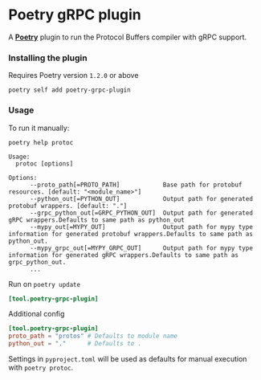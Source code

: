 # Poetry gRPC plugin

A [**Poetry**](https://python-poetry.org/) plugin to run the Protocol Buffers compiler with gRPC support.

### Installing the plugin

Requires Poetry version `1.2.0` or above

```shell
poetry self add poetry-grpc-plugin
```

### Usage

To run it manually:

```console
poetry help protoc

Usage:
  protoc [options]

Options:
      --proto_path[=PROTO_PATH]            Base path for protobuf resources. [default: "<module_name>"]
      --python_out[=PYTHON_OUT]            Output path for generated protobuf wrappers. [default: "."]
      --grpc_python_out[=GRPC_PYTHON_OUT]  Output path for generated gRPC wrappers.Defaults to same path as python_out
      --mypy_out[=MYPY_OUT]                Output path for mypy type information for generated protobuf wrappers.Defaults to same path as python_out.
      --mypy_grpc_out[=MYPY_GRPC_OUT]      Output path for mypy type information for generated gRPC wrappers.Defaults to same path as grpc_python_out.
      ...
```

Run on `poetry update`

```toml
[tool.poetry-grpc-plugin]
```

Additional config

```toml
[tool.poetry-grpc-plugin]
proto_path = "protos" # Defaults to module name
python_out = "."      # Defaults to .
```
Settings in `pyproject.toml` will be used as defaults for manual execution with `poetry protoc`.